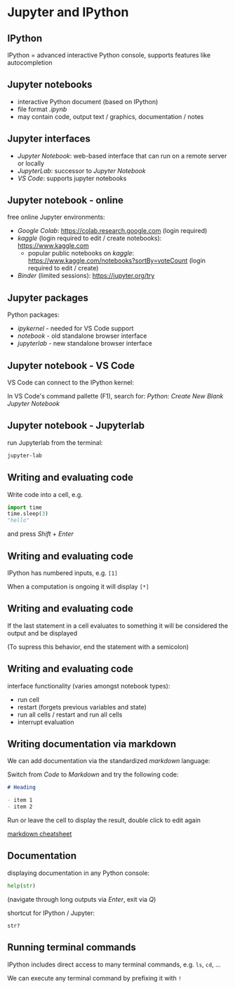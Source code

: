 # Jupyter and IPython

## IPython

IPython = advanced interactive Python console, supports features like autocompletion

## Jupyter notebooks

- interactive Python document (based on IPython)
- file format _.ipynb_
- may contain code, output text / graphics, documentation / notes

## Jupyter interfaces

- _Jupyter Notebook_: web-based interface that can run on a remote server or locally
- _JupyterLab_: successor to _Jupyter Notebook_
- _VS Code_: supports jupyter notebooks

## Jupyter notebook - online

free online Jupyter environments:

- _Google Colab_: https://colab.research.google.com (login required)
- _kaggle_ (login required to edit / create notebooks): https://www.kaggle.com
  - popular public notebooks on _kaggle_: https://www.kaggle.com/notebooks?sortBy=voteCount (login required to edit / create)
- _Binder_ (limited sessions): https://jupyter.org/try

## Jupyter packages

Python packages:

- _ipykernel_ - needed for VS Code support
- _notebook_ - old standalone browser interface
- _jupyterlab_ - new standalone browser interface

## Jupyter notebook - VS Code

VS Code can connect to the IPython kernel:

In VS Code's command pallette (F1), search for: _Python: Create New Blank Jupyter Notebook_

<!-- pip install ipykernel - will install ipython, jupyter-core, jupyter-client -->

## Jupyter notebook - Jupyterlab

run Jupyterlab from the terminal:

```bash
jupyter-lab
```

## Writing and evaluating code

Write code into a cell, e.g.

```py
import time
time.sleep(3)
"hello"
```

and press _Shift_ + _Enter_

## Writing and evaluating code

IPython has numbered inputs, e.g. `[1]`

When a computation is ongoing it will display `[*]`

## Writing and evaluating code

If the last statement in a cell evaluates to something it will be considered the output and be displayed

(To supress this behavior, end the statement with a semicolon)

## Writing and evaluating code

interface functionality (varies amongst notebook types):

- run cell
- restart (forgets previous variables and state)
- run all cells / restart and run all cells
- interrupt evaluation

## Writing documentation via markdown

We can add documentation via the standardized _markdown_ language:

Switch from _Code_ to _Markdown_ and try the following code:

```md
# Heading

- item 1
- item 2
```

Run or leave the cell to display the result, double click to edit again

[markdown cheatsheet](https://github.com/adam-p/markdown-here/wiki/Markdown-Cheatsheet)

## Documentation

displaying documentation in any Python console:

```py
help(str)
```

(navigate through long outputs via _Enter_, exit via _Q_)

shortcut for IPython / Jupyter:

```ipython
str?
```

## Running terminal commands

IPython includes direct access to many terminal commands, e.g. `ls`, `cd`, ...

We can execute any terminal command by prefixing it with `!`
